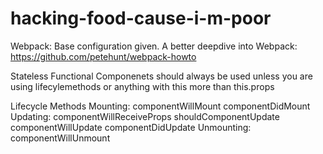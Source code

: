 # hacking-food-cause-i-m-poor

Webpack: Base configuration given. A better deepdive into Webpack: https://github.com/petehunt/webpack-howto


Stateless Functional Componenets should always be used unless you are using lifecylemethods or anything with this more than this.props

Lifecycle Methods
Mounting: componentWillMount
componentDidMount
Updating: componentWillReceiveProps
shouldComponentUpdate
componentWillUpdate
componentDidUpdate
Unmounting: componentWillUnmount


